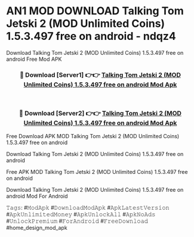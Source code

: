 # AN1 MOD DOWNLOAD Talking Tom Jetski 2 (MOD Unlimited Coins) 1.5.3.497 free on android - ndqz4
Download Talking Tom Jetski 2 (MOD Unlimited Coins) 1.5.3.497 free on android Free Mod APK

<div align="center">
<h3>🔴 Download [Server1] 👉👉 <a href="https://apk-comot.site?title=Talking_Tom_Jetski_2_(MOD_Unlimited_Coins)_1.5.3.497_free_on_android">Talking Tom Jetski 2 (MOD Unlimited Coins) 1.5.3.497 free on android Mod Apk</a></h3><br>

<h3>🔴 Download [Server2] 👉👉 <a href="https://apk-comot.site?title=Talking_Tom_Jetski_2_(MOD_Unlimited_Coins)_1.5.3.497_free_on_android">Talking Tom Jetski 2 (MOD Unlimited Coins) 1.5.3.497 free on android Mod Apk</a></h3>
</div>


Free Download APK MOD Talking Tom Jetski 2 (MOD Unlimited Coins) 1.5.3.497 free on android

Download Talking Tom Jetski 2 (MOD Unlimited Coins) 1.5.3.497 free on android 

Free APK MOD Talking Tom Jetski 2 (MOD Unlimited Coins) 1.5.3.497 free on android 

Download Talking Tom Jetski 2 (MOD Unlimited Coins) 1.5.3.497 free on android Mod For Android

𝚃𝚊𝚐𝚜: #𝙼𝚘𝚍𝙰𝚙𝚔 #𝙳𝚘𝚠𝚗𝚕𝚘𝚊𝚍𝙼𝚘𝚍𝙰𝚙𝚔 #𝙰𝚙𝚔𝙻𝚊𝚝𝚎𝚜𝚝𝚅𝚎𝚛𝚜𝚒𝚘𝚗 #𝙰𝚙𝚔𝚄𝚗𝚕𝚒𝚖𝚒𝚝𝚎𝚍𝙼𝚘𝚗𝚎𝚢 #𝙰𝚙𝚔𝚄𝚗𝚕𝚘𝚌𝚔𝙰𝚕𝚕 #𝙰𝚙𝚔𝙽𝚘𝙰𝚍𝚜 #𝚄𝚗𝚕𝚘𝚌𝚔𝙿𝚛𝚎𝚖𝚒𝚞𝚖 #𝙵𝚘𝚛𝙰𝚗𝚍𝚛𝚘𝚒𝚍 #𝙵𝚛𝚎𝚎𝙳𝚘𝚠𝚗𝚕𝚘𝚊𝚍 #home_design_mod_apk